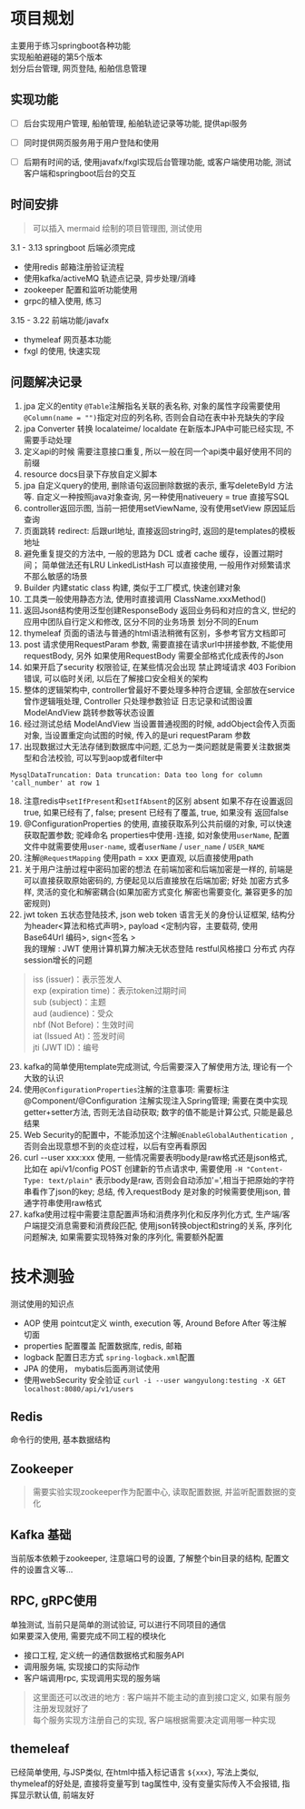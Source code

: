 
# 项目规划

主要用于练习springboot各种功能  
实现船舶避碰的第5个版本  
划分后台管理, 网页登陆, 船舶信息管理  

## 实现功能

- [ ] 后台实现用户管理, 船舶管理, 船舶轨迹记录等功能, 提供api服务  
- [ ] 同时提供网页服务用于用户登陆和使用  
- [ ] 后期有时间的话, 使用javafx/fxgl实现后台管理功能, 或客户端使用功能, 测试客户端和springboot后台的交互  


## 时间安排

> 可以插入 mermaid 绘制的项目管理图, 测试使用 

3.1 - 3.13 springboot 后端必须完成  

- 使用redis 邮箱注册验证流程  
- 使用kafka/activeMQ 轨迹点记录, 异步处理/消峰  
- zookeeper 配置和监听功能使用  
- grpc的植入使用, 练习  

3.15 - 3.22 前端功能/javafx 

- thymeleaf 网页基本功能  
- fxgl 的使用, 快速实现  


## 问题解决记录 

1. jpa 定义的entity `@Table`注解指名关联的表名称, 对象的属性字段需要使用`@Column(name = "")`指定对应的列名称, 否则会自动在表中补充缺失的字段  
2. jpa Converter 转换 localateime/ localdate 在新版本JPA中可能已经实现, 不需要手动处理  
3. 定义api的时候 需要注意接口重复, 所以一般在同一个api类中最好使用不同的前缀  
4. resource docs目录下存放自定义脚本  
5. jpa 自定义query的使用, 删除语句返回删除数据的表示, 重写deleteById 方法等. 自定义一种按照java对象查询, 另一种使用nativeuery = true 直接写SQL   
6. controller返回示图, 当前一把使用setViewName, 没有使用setView 原因延后查询  
7. 页面跳转 redirect: 后跟url地址, 直接返回string时, 返回的是templates的模板地址  
8. 避免重复提交的方法中, 一般的思路为 DCL 或者 cache 缓存，设置过期时间； 简单做法还有LRU LinkedListHash 可以直接使用, 一般用作对频繁请求不那么敏感的场景  
9. Builder 内建static class 构建, 类似于工厂模式, 快速创建对象  
10. 工具类一般使用静态方法, 使用时直接调用 ClassName.xxxMethod()  
11. 返回Json结构使用泛型创建ResponseBody  返回业务码和对应的含义, 世纪的应用中团队自行定义和修改, 区分不同的业务场景 划分不同的Enum  
12. thymeleaf 页面的语法与普通的html语法稍微有区别，多参考官方文档即可  
13. post 请求使用RequestParam 参数, 需要直接在请求url中拼接参数, 不能使用requestBody, 另外 如果使用RequestBody 需要全部格式化成表传的Json  
14. 如果开启了security 权限验证, 在某些情况会出现 禁止跨域请求  403 Foribion 错误, 可以临时关闭, 以后在了解接口安全相关的架构  
15. 整体的逻辑架构中, controller曾最好不要处理多种符合逻辑, 全部放在service曾作逻辑哦处理, Controller 只处理参数验证 日志记录和试图设置ModelAndView 跳转参数等状态设置  
16. 经过测试总结   ModelAndView 当设置普通视图的时候, addObject会传入页面对象, 当设置重定向试图的时候, 传入的是uri requestParam 参数  
17. 出现数据过大无法存储到数据库中问题, 汇总为一类问题就是需要关注数据类型和合法校验, 可以写到aop或者filter中  
```shell
MysqlDataTruncation: Data truncation: Data too long for column 'call_number' at row 1
```
18. 注意redis中`setIfPresent`和`setIfAbsent`的区别  absent 如果不存在设置返回true, 如果已经有了, false; present 已经有了覆盖, true, 如果没有 返回false  
19. @ConfigurationProperties 的使用, 直接获取系列公共前缀的对象, 可以快速获取配置参数; 驼峰命名 properties中使用`-`连接, 如对象使用`userName`, 配置文件中就需要使用`user-name`, 或者`userName` / `user_name` / `USER_NAME`  
20. 注解`@RequestMapping` 使用path = xxx 更直观, 以后直接使用path  
21. 关于用户注册过程中密码加密的想法 在前端加密和后端加密是一样的, 前端是可以直接获取原始密码的, 方便起见以后直接放在后端加密; 好处 加密方式多样, 灵活的变化和解密耦合(如果加密方式变化 解密也需要变化, 兼容更多的加密规则)  
22. jwt token 五状态登陆技术, json web token 语言无关的身份认证框架, 结构分为header<算法和格式声明>, payload <定制内容，主要载荷, 使用Base64Url 编码>, sign<签名 >  
我的理解 : JWT 使用计算机算力解决无状态登陆 restful风格接口 分布式 内存session增长的问题  

>  iss (issuer)：表示签发人  
> exp (expiration time)：表示token过期时间  
> sub (subject)：主题  
> aud (audience)：受众  
> nbf (Not Before)：生效时间  
> iat (Issued At)：签发时间  
> jti (JWT ID)：编号  

23. kafka的简单使用template完成测试, 今后需要深入了解使用方法, 理论有一个大致的认识  
24. 使用`@ConfigurationProperties`注解的注意事项: 需要标注 @Component/@Configuration 注解实现注入Spring管理; 需要在类中实现getter+setter方法, 否则无法自动获取; 数字的值不能是计算公式, 只能是最总结果  
25. Web Security的配置中，不能添加这个注解`@EnableGlobalAuthentication `, 否则会出现意想不到的炎症过程，以后有空再看原因  
26. curl --user xxx:xxx 使用, 一些情况需要表明body是raw格式还是json格式, 比如在 api/v1/config  POST 创建新的节点请求中, 需要使用 `-H "Content-Type: text/plain"` 表示body是raw, 否则会自动添加'=',相当于把原始的字符串看作了json的key; 总结, 传入requestBody 是对象的时候需要使用json, 普通字符串使用raw格式  
27. kafka使用过程中需要注意配置声场和消费序列化和反序列化方式, 生产端/客户端提交消息需要和消费段匹配, 使用json转换object和string的关系, 序列化问题解决, 如果需要实现特殊对象的序列化, 需要额外配置  



# 技术测验  

测试使用的知识点  

- AOP 使用 pointcut定义 winth, execution 等, Around Before After 等注解 切面  
- properties 配置覆盖  配置数据库, redis, 邮箱  
- logback 配置日志方式 `spring-logback.xml`配置  
- JPA 的使用， mybatis后面再测试使用  
- 使用webSecurity 安全验证 `curl -i --user wangyulong:testing -X GET localhost:8080/api/v1/users`  



## Redis

命令行的使用, 基本数据结构  



## Zookeeper 

> 需要实验实现zookeeper作为配置中心, 读取配置数据, 并监听配置数据的变化  


## Kafka 基础

当前版本依赖于zookeeper, 注意端口号的设置, 了解整个bin目录的结构, 配置文件的设置含义等...  



## RPC, gRPC使用

单独测试, 当前只是简单的测试验证, 可以进行不同项目的通信  
如果要深入使用, 需要完成不同工程的模块化

- 接口工程, 定义统一的通信数据格式和服务API  
- 调用服务端, 实现接口的实际动作  
- 客户端调用rpc, 实现调用实现的服务端  

> 这里面还可以改进的地方 : 客户端并不能主动的直到接口定义, 如果有服务注册发现就好了  
> 每个服务实现方注册自己的实现, 客户端根据需要决定调用哪一种实现  




## themeleaf 

已经简单使用, 与JSP类似, 在html中插入标记语言 `${xxx}`, 写法上类似, thymeleaf的好处是, 直接将变量写到 tag属性中, 没有变量实际传入不会报错, 指挥显示默认值, 前端友好  











